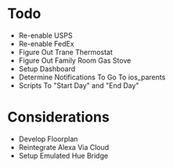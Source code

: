 # Todo

- Re-enable USPS
- Re-enable FedEx
- Figure Out Trane Thermostat
- Figure Out Family Room Gas Stove
- Setup Dashboard
- Determine Notifications To Go To ios_parents
- Scripts To "Start Day" and "End Day"

# Considerations

- Develop Floorplan
- Reintegrate Alexa Via Cloud
- Setup Emulated Hue Bridge
